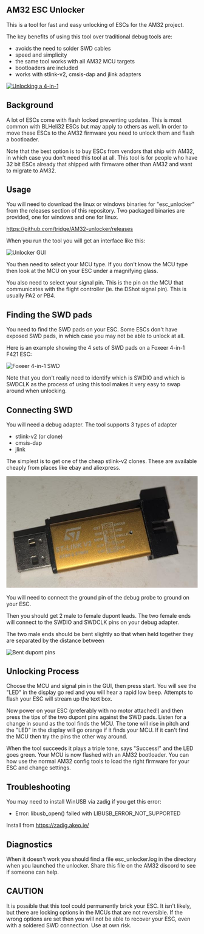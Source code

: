 AM32 ESC Unlocker
-----------------

This is a tool for fast and easy unlocking of ESCs for the AM32
project.

The key benefits of using this tool over traditional debug tools are:

 - avoids the need to solder SWD cables
 - speed and simplicity
 - the same tool works with all AM32 MCU targets
 - bootloaders are included
 - works with stlink-v2, cmsis-dap and jlink adapters

[![Unlocking a 4-in-1](https://i.ytimg.com/vi/8_A27GfAbSg/maxresdefault.jpg)](https://www.youtube.com/watch?v=8_A27GfAbSg "Unlocking a 4-in-1")

Background
----------

A lot of ESCs come with flash locked preventing updates. This is most
common with BLHeli32 ESCs but may apply to others as well. In order to
move these ESCs to the AM32 firmware you need to unlock them and flash
a bootloader.

Note that the best option is to buy ESCs from vendors that ship with
AM32, in which case you don't need this tool at all. This tool is for
people who have 32 bit ESCs already that shipped with firmware other
than AM32 and want to migrate to AM32.

Usage
-----

You will need to download the linux or windows binaries for
"esc_unlocker" from the releases section of this repository. Two
packaged binaries are provided, one for windows and one for linux.

 https://github.com/tridge/AM32-unlocker/releases

When you run the tool you will get an interface like this:

![Unlocker GUI](docs/screen_shot.jpg "Unlocker GUI")

You then need to select your MCU type. If you don't know the MCU type
then look at the MCU on your ESC under a magnifying glass.

You also need to select your signal pin. This is the pin on the MCU
that communicates with the flight controller (ie. the DShot signal
pin). This is usually PA2 or PB4.

Finding the SWD pads
--------------------

You need to find the SWD pads on your ESC. Some ESCs don't have
exposed SWD pads, in which case you may not be able to unlock at all.

Here is an example showing the 4 sets of SWD pads on a Foxeer 4-in-1
F421 ESC:

![Foxeer 4-in-1 SWD](docs/foxeer_SWD.jpg "Foxeer 4-in-1 SWD")

Note that you don't really need to identify which is SWDIO and which
is SWDCLK as the process of using this tool makes it very easy to swap
around when unlocking.


Connecting SWD
--------------

You will need a debug adapter. The tool supports 3 types of adapter

 - stlink-v2 (or clone)
 - cmsis-dap
 - jlink

The simplest is to get one of the cheap stlink-v2 clones. These are available cheaply
from places like ebay and aliexpress.

![STLink-v2](docs/stlink-v2.jpg "STLink-v2")

You will need to connect the ground pin of the debug probe to ground on
your ESC.

Then you should get 2 male to female dupont leads. The two female ends
will connect to the SWDIO and SWDCLK pins on your debug adapter.

The two male ends should be bent slightly so that when held together
they are separated by the distance between

![Bent dupont pins](docs/bent_pins.jpg "Bent dupont pins")

Unlocking Process
-----------------

Choose the MCU and signal pin in the GUI, then press start. You will
see the "LED" in the display go red and you will hear a rapid low
beep. Attempts to flash your ESC will stream up the text box.

Now power on your ESC (preferably with no motor attached!) and then
press the tips of the two dupont pins against the SWD pads. Listen for
a change in sound as the tool finds the MCU. The tone will rise in
pitch and the "LED" in the display will go orange if it finds your
MCU. If it can't find the MCU then try the pins the other way around.

When the tool succeeds it plays a triple tone, says "Success!" and the
LED goes green. Your MCU is now flashed with an AM32 bootloader. You
can how use the normal AM32 config tools to load the right firmware
for your ESC and change settings.

Troubleshooting
---------------

You may need to install WinUSB via zadig if you get this error:

 - Error: libusb_open() failed with LIBUSB_ERROR_NOT_SUPPORTED

Install from https://zadig.akeo.ie/

Diagnostics
-----------

When it doesn't work you should find a file esc_unlocker.log in the
directory when you launched the unlocker. Share this file on the AM32
discord to see if someone can help.

CAUTION
-------

It is possible that this tool could permanently brick your ESC. It
isn't likely, but there are locking options in the MCUs that are not
reversible. If the wrong options are set then you will not be able to
recover your ESC, even with a soldered SWD connection. Use at own
risk.
